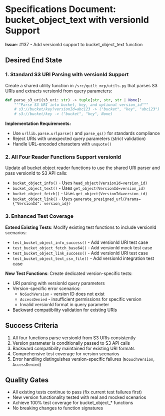 <!-- markdownlint-disable MD013 -->
# Specifications Document: bucket_object_text with versionId Support

**Issue**: #137 - Add versionId support to bucket_object_text function

## Desired End State

### 1. Standard S3 URI Parsing with versionId Support

Create a shared utility function in `/src/quilt_mcp/utils.py` that parses S3 URIs and extracts versionId from query parameters:

```python
def parse_s3_uri(s3_uri: str) -> tuple[str, str, str | None]:
    """Parse S3 URI into bucket, key, and optional version_id"""
    # s3://bucket/key?versionId=abc123 -> ("bucket", "key", "abc123") 
    # s3://bucket/key -> ("bucket", "key", None)
```

**Implementation Requirements:**

- Use `urllib.parse.urlparse()` and `parse_qs()` for standards compliance
- Reject URIs with unexpected query parameters (strict validation)
- Handle URL-encoded characters with `unquote()`

### 2. All Four Reader Functions Support versionId

Update all bucket object reader functions to use the shared URI parser and pass versionId to S3 API calls:

- `bucket_object_info()` - Uses `head_object(VersionId=version_id)`
- `bucket_object_text()` - Uses `get_object(VersionId=version_id)`
- `bucket_object_fetch()` - Uses `get_object(VersionId=version_id)`
- `bucket_object_link()` - Uses `generate_presigned_url(Params={"VersionId": version_id})`

### 3. Enhanced Test Coverage

**Extend Existing Tests**: Modify existing test functions to include versionId scenarios:

- `test_bucket_object_info_success()` - Add versionId URI test case
- `test_bucket_object_fetch_base64()` - Add versionId mock test case  
- `test_bucket_object_link_success()` - Add versionId URI test case
- `test_bucket_object_text_csv_file()` - Add versionId integration test case

**New Test Functions**: Create dedicated version-specific tests:

- URI parsing with versionId query parameters
- Version-specific error scenarios:
  - `NoSuchVersion` - version ID does not exist
  - `AccessDenied` - insufficient permissions for specific version
  - Invalid versionId format in query parameter
- Backward compatibility validation for existing URIs

## Success Criteria

1. All four functions parse versionId from S3 URIs consistently
2. Version parameter is conditionally passed to S3 API calls
3. Backward compatibility maintained for existing URI formats
4. Comprehensive test coverage for version scenarios
5. Error handling distinguishes version-specific failures (`NoSuchVersion`, `AccessDenied`)

## Quality Gates

- All existing tests continue to pass (fix current test failures first)
- New version functionality tested with real and mocked scenarios  
- Achieve 100% test coverage for bucket_object_* functions
- No breaking changes to function signatures
